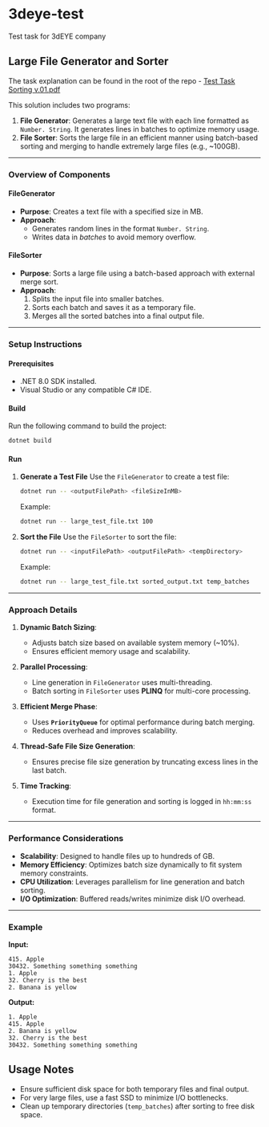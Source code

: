 # 3deye-test
Test task for 3dEYE company

## **Large File Generator and Sorter**

The task explanation can be found in the root of the repo - [Test Task Sorting v.01.pdf](https://github.com/VlaSiv/3deye-test/blob/master/Test%20Task%20Sorting%20v.01.pdf)

This solution includes two programs:

1. **File Generator**: Generates a large text file with each line formatted as `Number. String`. It generates lines in batches to optimize memory usage.
2. **File Sorter**: Sorts the large file in an efficient manner using batch-based sorting and merging to handle extremely large files (e.g., ~100GB).

---

### **Overview of Components**

#### **FileGenerator**
- **Purpose**: Creates a text file with a specified size in MB.
- **Approach**:
    - Generates random lines in the format `Number. String`.
    - Writes data in *batches* to avoid memory overflow.

#### **FileSorter**
- **Purpose**: Sorts a large file using a batch-based approach with external merge sort.
- **Approach**:
    1. Splits the input file into smaller batches.
    2. Sorts each batch and saves it as a temporary file.
    3. Merges all the sorted batches into a final output file.

---

### **Setup Instructions**

#### **Prerequisites**
- .NET 8.0 SDK installed.
- Visual Studio or any compatible C# IDE.

#### **Build**
Run the following command to build the project:
```bash
dotnet build
```

#### **Run**
1. **Generate a Test File**
   Use the `FileGenerator` to create a test file:
   ```bash
   dotnet run -- <outputFilePath> <fileSizeInMB>
   ```
   Example:
   ```bash
   dotnet run -- large_test_file.txt 100
   ```

2. **Sort the File**
   Use the `FileSorter` to sort the file:
   ```bash
   dotnet run -- <inputFilePath> <outputFilePath> <tempDirectory>
   ```
   Example:
   ```bash
   dotnet run -- large_test_file.txt sorted_output.txt temp_batches
   ```

---

### **Approach Details**

1. **Dynamic Batch Sizing**:
   - Adjusts batch size based on available system memory (~10%).
   - Ensures efficient memory usage and scalability.

2. **Parallel Processing**:
   - Line generation in `FileGenerator` uses multi-threading.
   - Batch sorting in `FileSorter` uses **PLINQ** for multi-core processing.

3. **Efficient Merge Phase**:
   - Uses **`PriorityQueue`** for optimal performance during batch merging.
   - Reduces overhead and improves scalability.

4. **Thread-Safe File Size Generation**:
   - Ensures precise file size generation by truncating excess lines in the last batch.

5. **Time Tracking**:
   - Execution time for file generation and sorting is logged in `hh:mm:ss` format.

---

### **Performance Considerations**
- **Scalability**: Designed to handle files up to hundreds of GB.
- **Memory Efficiency**: Optimizes batch size dynamically to fit system memory constraints.
- **CPU Utilization**: Leverages parallelism for line generation and batch sorting.
- **I/O Optimization**: Buffered reads/writes minimize disk I/O overhead.

---

### **Example**
**Input:**
```
415. Apple
30432. Something something something
1. Apple
32. Cherry is the best
2. Banana is yellow
```

**Output:**
```
1. Apple
415. Apple
2. Banana is yellow
32. Cherry is the best
30432. Something something something
```

## Usage Notes
- Ensure sufficient disk space for both temporary files and final output.
- For very large files, use a fast SSD to minimize I/O bottlenecks.
- Clean up temporary directories (`temp_batches`) after sorting to free disk space.